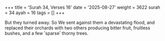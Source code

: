 +++
title = 'Surah 34, Verses 16'
date = '2025-08-27'
weight = 3622
surah = 34
ayah = 16
tags = []
+++

But they turned away. So We sent against them a devastating flood, and replaced their orchards with two others producing bitter fruit, fruitless bushes, and a few ˹sparse˺ thorny trees.